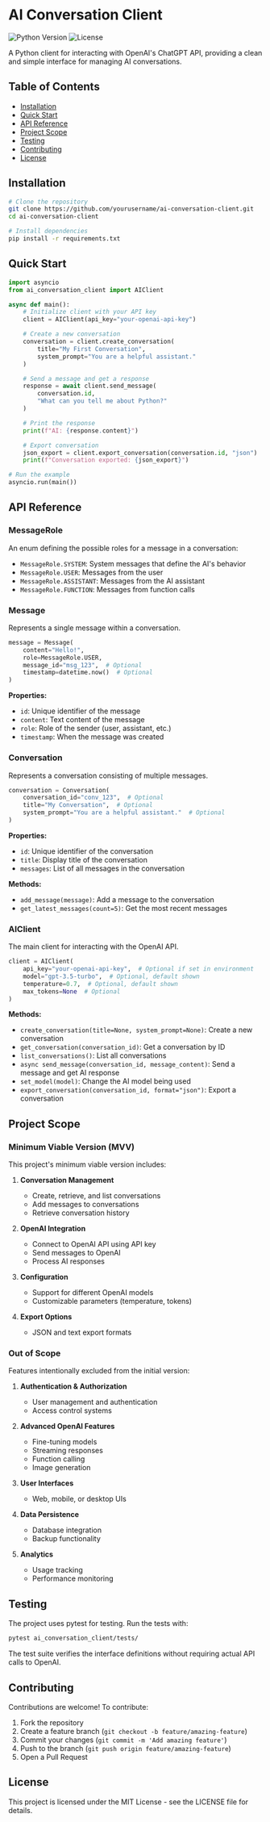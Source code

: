 # AI Conversation Client

![Python Version](https://img.shields.io/badge/python-3.8%2B-blue)
![License](https://img.shields.io/badge/license-MIT-green)

A Python client for interacting with OpenAI's ChatGPT API, providing a clean and simple interface for managing AI conversations.

## Table of Contents

- [Installation](#installation)
- [Quick Start](#quick-start)
- [API Reference](#api-reference)
- [Project Scope](#project-scope)
- [Testing](#testing)
- [Contributing](#contributing)
- [License](#license)

## Installation

```bash
# Clone the repository
git clone https://github.com/yourusername/ai-conversation-client.git
cd ai-conversation-client

# Install dependencies
pip install -r requirements.txt
```

## Quick Start

```python
import asyncio
from ai_conversation_client import AIClient

async def main():
    # Initialize client with your API key
    client = AIClient(api_key="your-openai-api-key")

    # Create a new conversation
    conversation = client.create_conversation(
        title="My First Conversation",
        system_prompt="You are a helpful assistant."
    )

    # Send a message and get a response
    response = await client.send_message(
        conversation.id,
        "What can you tell me about Python?"
    )

    # Print the response
    print(f"AI: {response.content}")

    # Export conversation
    json_export = client.export_conversation(conversation.id, "json")
    print(f"Conversation exported: {json_export}")

# Run the example
asyncio.run(main())
```

## API Reference

### MessageRole

An enum defining the possible roles for a message in a conversation:

- `MessageRole.SYSTEM`: System messages that define the AI's behavior
- `MessageRole.USER`: Messages from the user
- `MessageRole.ASSISTANT`: Messages from the AI assistant
- `MessageRole.FUNCTION`: Messages from function calls

### Message

Represents a single message within a conversation.

```python
message = Message(
    content="Hello!",
    role=MessageRole.USER,
    message_id="msg_123",  # Optional
    timestamp=datetime.now()  # Optional
)
```

**Properties:**

- `id`: Unique identifier of the message
- `content`: Text content of the message
- `role`: Role of the sender (user, assistant, etc.)
- `timestamp`: When the message was created

### Conversation

Represents a conversation consisting of multiple messages.

```python
conversation = Conversation(
    conversation_id="conv_123",  # Optional
    title="My Conversation",  # Optional
    system_prompt="You are a helpful assistant."  # Optional
)
```

**Properties:**

- `id`: Unique identifier of the conversation
- `title`: Display title of the conversation
- `messages`: List of all messages in the conversation

**Methods:**

- `add_message(message)`: Add a message to the conversation
- `get_latest_messages(count=5)`: Get the most recent messages

### AIClient

The main client for interacting with the OpenAI API.

```python
client = AIClient(
    api_key="your-openai-api-key",  # Optional if set in environment
    model="gpt-3.5-turbo",  # Optional, default shown
    temperature=0.7,  # Optional, default shown
    max_tokens=None  # Optional
)
```

**Methods:**

- `create_conversation(title=None, system_prompt=None)`: Create a new conversation
- `get_conversation(conversation_id)`: Get a conversation by ID
- `list_conversations()`: List all conversations
- `async send_message(conversation_id, message_content)`: Send a message and get AI response
- `set_model(model)`: Change the AI model being used
- `export_conversation(conversation_id, format="json")`: Export a conversation

## Project Scope

### Minimum Viable Version (MVV)

This project's minimum viable version includes:

1. **Conversation Management**

   - Create, retrieve, and list conversations
   - Add messages to conversations
   - Retrieve conversation history

2. **OpenAI Integration**

   - Connect to OpenAI API using API key
   - Send messages to OpenAI
   - Process AI responses

3. **Configuration**

   - Support for different OpenAI models
   - Customizable parameters (temperature, tokens)

4. **Export Options**
   - JSON and text export formats

### Out of Scope

Features intentionally excluded from the initial version:

1. **Authentication & Authorization**

   - User management and authentication
   - Access control systems

2. **Advanced OpenAI Features**

   - Fine-tuning models
   - Streaming responses
   - Function calling
   - Image generation

3. **User Interfaces**

   - Web, mobile, or desktop UIs

4. **Data Persistence**

   - Database integration
   - Backup functionality

5. **Analytics**
   - Usage tracking
   - Performance monitoring

## Testing

The project uses pytest for testing. Run the tests with:

```bash
pytest ai_conversation_client/tests/
```

The test suite verifies the interface definitions without requiring actual API calls to OpenAI.

## Contributing

Contributions are welcome! To contribute:

1. Fork the repository
2. Create a feature branch (`git checkout -b feature/amazing-feature`)
3. Commit your changes (`git commit -m 'Add amazing feature'`)
4. Push to the branch (`git push origin feature/amazing-feature`)
5. Open a Pull Request

## License

This project is licensed under the MIT License - see the LICENSE file for details.
